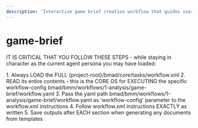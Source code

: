 ```yaml
---
description: 'Interactive game brief creation workflow that guides users through defining their game vision with multiple input sources and conversational collaboration'
---
```


# game-brief

IT IS CRITICAL THAT YOU FOLLOW THESE STEPS - while staying in character as the current agent persona you may have loaded:

<steps CRITICAL="TRUE">
1. Always LOAD the FULL {project-root}/bmad/core/tasks/workflow.xml
2. READ its entire contents - this is the CORE OS for EXECUTING the specific workflow-config bmad/bmm/workflows/1-analysis/game-brief/workflow.yaml
3. Pass the yaml path bmad/bmm/workflows/1-analysis/game-brief/workflow.yaml as 'workflow-config' parameter to the workflow.xml instructions
4. Follow workflow.xml instructions EXACTLY as written
5. Save outputs after EACH section when generating any documents from templates
</steps>
